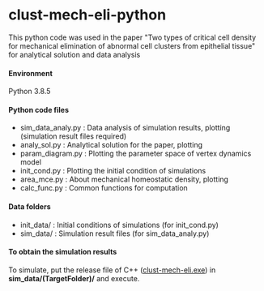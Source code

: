 # clust-mech-eli-python
 This python code was used in the paper "Two types of critical cell density for mechanical elimination of abnormal cell clusters from epithelial tissue" for analytical solution and data analysis

#### Environment
 Python 3.8.5

#### Python code files
- sim_data_analy.py : Data analysis of simulation results, plotting (simulation result files required)
- analy_sol.py : Analytical solution for the paper, plotting
- param_diagram.py : Plotting the parameter space of vertex dynamics model
- init_cond.py : Plotting the initial condition of simulations
- area_mce.py : About mechanical homeostatic density, plotting
- calc_func.py : Common functions for computation

#### Data folders
- init_data/ : Initial conditions of simulations (for init_cond.py)
- sim_data/ : Simulation result files (for sim_data_analy.py)

#### To obtain the simulation results
 To simulate, put the release file of C++ ([clust-mech-eli.exe](https://github.com/LeeSang-Woo/clust-mech-eli-cpp/releases/download/v1.0/clust-mech-eli.exe)) in **sim_data/(TargetFolder)/** and execute.
